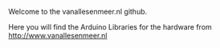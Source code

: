 Welcome to the vanallesenmeer.nl github.

Here you will find the Arduino Libraries for the hardware from 
http://www.vanallesenmeer.nl


